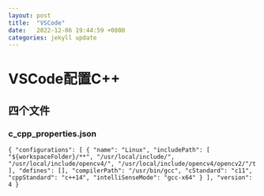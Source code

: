 ```yaml
---
layout: post
title:  "VSCode"
date:   2022-12-06 19:44:59 +0800
categories: jekyll update
---
```

<h1>VSCode配置C++</h1>
<h2>四个文件</h2>
<h3>c_cpp_properties.json</h3>

`{
    "configurations": [
        {
            "name": "Linux",
            "includePath": [
                "${workspaceFolder}/**",
                "/usr/local/include/",
            "/usr/local/include/opencv4/",
            "/usr/local/include/opencv4/opencv2/"/t
            ],
            "defines": [],
            "compilerPath": "/usr/bin/gcc",
            "cStandard": "c11",
            "cppStandard": "c++14",
            "intelliSenseMode": "gcc-x64"
        }
    ],
    "version": 4
}`
